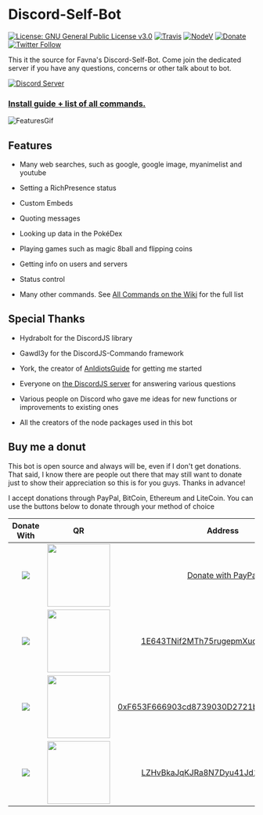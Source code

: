 # Discord-Self-Bot

[![License: GNU General Public License v3.0](https://img.shields.io/badge/License-GNU%20General%20Public%20License%20v3.0-blue.svg)](https://github.com/Favna/Discord-Self-Bot/blob/master/LICENCE.md) [![Travis](https://img.shields.io/travis/Favna/Discord-Self-Bot.svg?style=flat-square)](https://travis-ci.org/Favna/Discord-Self-Bot) [![NodeV](https://img.shields.io/badge/Node-v8.5.0-FF0000.svg?style=flat-square)](https://nodejs.org/en/download/current/) [![Donate](https://img.shields.io/badge/Donate-PayPal-547ab8.svg?style=flat-square)](https://www.paypal.com/cgi-bin/webscr?cmd=_s-xclick&hosted_button_id=GY3CFCL25HQNJ) [![Twitter Follow](https://img.shields.io/twitter/follow/espadrine.svg?style=social&label=Follow)](https://twitter.com/Favna_)


This it the source for Favna's Discord-Self-Bot. Come join the dedicated server if you have any questions, concerns or other talk about to bot.

[![Discord Server](https://canary.discordapp.com/api/guilds/246821351585742851/widget.png?style=banner3)](https://discord.gg/zdt5yQt)

### [**Install guide + list of all commands.**](https://github.com/Favna/Discord-Self-Bot/wiki)

![FeaturesGif](https://i.imgur.com/Op5CO0Y.gif)


## Features

- Many web searches, such as google, google image, myanimelist and youtube

- Setting a RichPresence status

- Custom Embeds

- Quoting messages

- Looking up data in the PokéDex

- Playing games such as magic 8ball and flipping coins

- Getting info on users and servers

- Status control

- Many other commands. See [All Commands on the Wiki](https://github.com/Favna/Discord-Self-Bot/wiki/All-Commands) for the full list

## Special Thanks

- Hydrabolt for the DiscordJS library

- Gawdl3y for the DiscordJS-Commando framework

- York, the creator of [AnIdiotsGuide](https://anidiots.guide/) for getting me started

- Everyone on [the DiscordJS server](https://discord.gg/bRCvFy9) for answering various questions

- Various people on Discord who gave me ideas for new functions or improvements to existing ones

- All the creators of the node packages used in this bot

## Buy me a donut

This bot is open source and always will be, even if I don't get donations. That said, I know there are people out there that may still want to donate just to show their appreciation so this is for you guys. Thanks in advance!

I accept donations through PayPal, BitCoin, Ethereum and LiteCoin. You can use the buttons below to donate through your method of choice


|Donate With|QR|Address|
|:---:|:---:|:---:|
<a href="https://www.paypal.com/cgi-bin/webscr?cmd=_s-xclick&hosted_button_id=GY3CFCL25HQNJ"><img src="https://favna.s-ul.eu/scrns/hqtB097v.png"></a>|<img src="https://favna.s-ul.eu/scrns/9gCHDpya.png" width="128">|[Donate with PayPal](https://www.paypal.com/cgi-bin/webscr?cmd=_s-xclick&hosted_button_id=GY3CFCL25HQNJ)|
<img src="https://favna.s-ul.eu/scrns/yuLvpp8Q.png">|<img src="https://favna.s-ul.eu/scrns/uH4DQbUK.png" width="128">|<a href="bitcoin:1E643TNif2MTh75rugepmXuq35Tck4TnE5?amount=0.01&label=Favna%27%20Discord-Self-Bot%20Discord%20Bot">1E643TNif2MTh75rugepmXuq35Tck4TnE5</a>|
<img src="https://favna.s-ul.eu/scrns/XG42HAxq.png">|<img src="https://favna.s-ul.eu/scrns/cBE1WJFa.png" width="128">|<a href="ethereum:0xF653F666903cd8739030D2721bF01095896F5D6E?amount=0.01&label=Favna%27%20Discord-Self-Bot%20Discord%20Bot">0xF653F666903cd8739030D2721bF01095896F5D6E</a>|
<img src="https://favna.s-ul.eu/scrns/5M8KMzTa.png">|<img src="https://favna.s-ul.eu/scrns/1tTFTyKZ.png" width="128">|<a href="litecoin:LZHvBkaJqKJRa8N7Dyu41Jd1PDBAofCik6?amount=0.01&label=Favna%27%20Discord-Self-Bot%20Discord%20Bot">LZHvBkaJqKJRa8N7Dyu41Jd1PDBAofCik6</a>|
